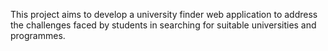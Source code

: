 This project aims to develop a university finder web application to address the challenges faced by students in searching for suitable universities and programmes.
